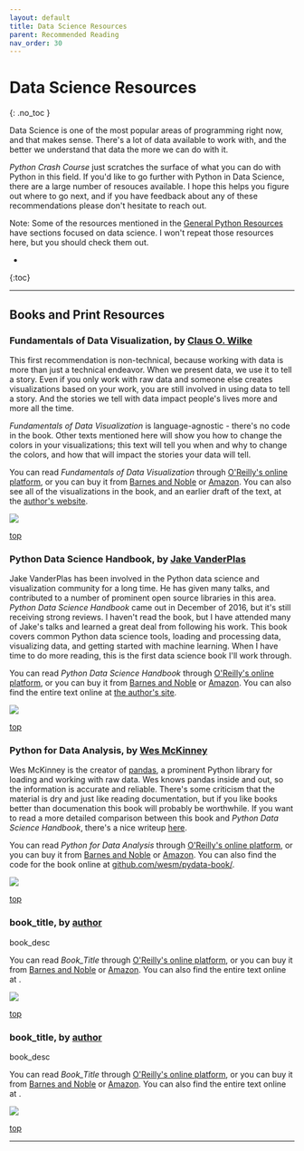 ```yaml
---
layout: default
title: Data Science Resources
parent: Recommended Reading
nav_order: 30
---
```


# Data Science Resources
{: .no_toc }

Data Science is one of the most popular areas of programming right now, and that makes sense. There's a lot of data available to work with, and the better we understand that data the more we can do with it.

*Python Crash Course* just scratches the surface of what you can do with Python in this field. If you'd like to go further with Python in Data Science, there are a large number of resouces available. I hope this helps you figure out where to go next, and if you have feedback about any of these recommendations please don't hesitate to reach out.

Note: Some of the resources mentioned in the [General Python Resources](../general_python/) have sections focused on data science. I won't repeat those resources here, but you should check them out.

* 
{:toc}

---

## Books and Print Resources

### Fundamentals of Data Visualization, by [Claus O. Wilke](https://twitter.com/ClausWilke)

This first recommendation is non-technical, because working with data is more than just a technical endeavor. When we present data, we use it to tell a story. Even if you only work with raw data and someone else creates visualizations based on your work, you are still involved in using data to tell a story. And the stories we tell with data impact people's lives more and more all the time.

*Fundamentals of Data Visualization* is language-agnostic - there's no code in the book. Other texts mentioned here will show you how to change the colors in your visualizations; this text will tell you when and why to change the colors, and how that will impact the stories your data will tell.

You can read *Fundamentals of Data Visualization* through [O'Reilly's online platform](http://shop.oreilly.com/product/0636920137733.do), or you can buy it from [Barnes and Noble](https://www.barnesandnoble.com/w/fundamentals-of-data-visualization-claus-o-wilke/1128580869) or [Amazon](https://www.amazon.com/Fundamentals-Data-Visualization-Informative-Compelling/dp/1492031089). You can also see all of the visualizations in the book, and an earlier draft of the text, at the [author's website](https://serialmentor.com/dataviz/).

![](../../images/recommended_reading/fdv_cover.jpg)

[top](#top)

### Python Data Science Handbook, by [Jake VanderPlas](https://twitter.com/jakevdp)

Jake VanderPlas has been involved in the Python data science and visualization community for a long time. He has given many talks, and contributed to a number of prominent open source libraries in this area. *Python Data Science Handbook* came out in December of 2016, but it's still receiving strong reviews. I haven't read the book, but I have attended many of Jake's talks and learned a great deal from following his work. This book covers common Python data science tools, loading and processing data, visualizing data, and getting started with machine learning. When I have time to do more reading, this is the first data science book I'll work through.

You can read *Python Data Science Handbook* through [O'Reilly's online platform](http://shop.oreilly.com/product/0636920034919.do), or you can buy it from [Barnes and Noble](https://www.barnesandnoble.com/w/python-data-science-handbook-jake-vanderplas/1124463128?ean=9781491912058) or [Amazon](https://www.amazon.com/Python-Data-Science-Handbook-Essential/dp/1491912057/). You can also find the entire text online at [the author's site](https://jakevdp.github.io/PythonDataScienceHandbook/).

![](../../images/recommended_reading/pdsh_cover.jpeg)

[top](#top)

### Python for Data Analysis, by [Wes McKinney](https://twitter.com/wesmckinn)

Wes McKinney is the creator of [pandas](https://pandas.pydata.org), a prominent Python library for loading and working with raw data. Wes knows pandas inside and out, so the information is accurate and reliable. There's some criticism that the material is dry and just like reading documentation, but if you like books better than documenation this book will probably be worthwhile. If you want to read a more detailed comparison between this book and *Python Data Science Handbook*, there's a nice writeup [here](http://sam-koblenski.blogspot.com/2019/02/tech-book-face-off-python-for-data.html).

You can read *Python for Data Analysis* through [O'Reilly's online platform](http://shop.oreilly.com/product/0636920050896.do), or you can buy it from [Barnes and Noble](https://www.barnesandnoble.com/w/python-for-data-analysis-wes-mckinney/1124074589) or [Amazon](https://www.amazon.com/Python-Data-Analysis-Wrangling-IPython/dp/1491957662/). You can also find the code for the book online at [github.com/wesm/pydata-book/](https://github.com/wesm/pydata-book).

![](../../images/recommended_reading/pda_cover.jpg)

[top](#top)

### book_title, by [author](author_link)

book_desc

You can read *Book_Title* through [O'Reilly's online platform](), or you can buy it from [Barnes and Noble]() or [Amazon](). You can also find the entire text online at []().

![](../../images/recommended_reading/cover_image.png)

[top](#top)

### book_title, by [author](author_link)

book_desc

You can read *Book_Title* through [O'Reilly's online platform](), or you can buy it from [Barnes and Noble]() or [Amazon](). You can also find the entire text online at []().

![](../../images/recommended_reading/cover_image.png)

[top](#top)

---